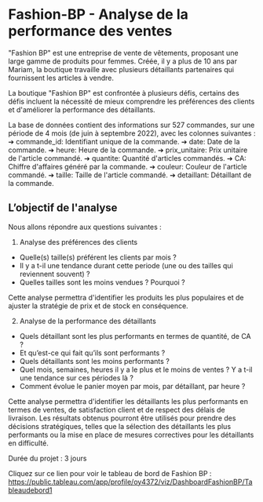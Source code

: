 # Fashion-BP - Analyse de la performance des ventes

"Fashion BP" est une entreprise de vente de vêtements, proposant une large gamme de produits pour femmes. Créée, il y a plus de 10 ans par Mariam, la boutique travaille avec plusieurs détaillants partenaires qui fournissent les articles à vendre.

La boutique "Fashion BP" est confrontée à plusieurs défis, certains des défis incluent la nécessité de mieux comprendre les préférences des clients et d'améliorer la performance des détaillants.

La base de données contient des informations sur 527 commandes, sur une période de 4 mois (de juin à septembre 2022), avec les colonnes suivantes :
➔ commande_id: Identifiant unique de la commande.
➔ date: Date de la commande.
➔ heure: Heure de la commande.
➔ prix_unitaire: Prix unitaire de l'article commandé.
➔ quantite: Quantité d'articles commandés.
➔ CA: Chiffre d'affaires généré par la commande.
➔ couleur: Couleur de l'article commandé.
➔ taille: Taille de l'article commandé.
➔ detaillant: Détaillant de la commande.

## L’objectif de l'analyse

Nous allons répondre aux questions suivantes :
1. Analyse des préférences des clients
- Quelle(s) taille(s) préférent les clients par mois ?
- Il y a t-il une tendance durant cette periode (une ou des tailles qui reviennent souvent) ?
- Quelles tailles sont les moins vendues ? Pourquoi ?

Cette analyse permettra d'identifier les produits les plus populaires et de ajuster la stratégie de prix et de stock en conséquence.

2. Analyse de la performance des détaillants
- Quels détaillant sont les plus performants en termes de quantité, de CA ? 
- Et qu’est-ce qui fait qu’ils sont performants ?
- Quels détaillants sont les moins performants ?
- Quel mois, semaines, heures il y a le plus et le moins de ventes ? Y a t-il une tendance sur ces périodes là ? 
- Comment évolue le panier moyen par mois, par détaillant, par heure ?

Cette analyse permettra d'identifier les détaillants les plus performants en termes de ventes, de satisfaction client et de respect des délais de livraison. Les résultats obtenus pourront être utilisés pour prendre des décisions stratégiques, telles que la sélection des détaillants les plus performants ou la mise en place de mesures correctives pour les détaillants en difficulté.


Durée du projet : 3 jours

Cliquez sur ce lien pour voir le tableau de bord de Fashion BP : https://public.tableau.com/app/profile/oy4372/viz/DashboardFashionBP/Tableaudebord1
